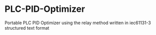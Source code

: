 # PLC-PID-Optimizer
Portable PLC PID Optimizer using the relay method written in iec61131-3 structured text format
